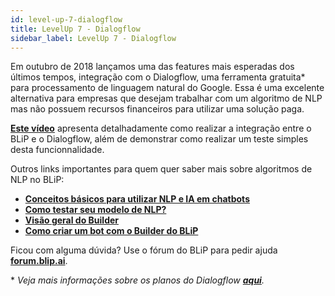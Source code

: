 ```yaml
---
id: level-up-7-dialogflow
title: LevelUp 7 - Dialogflow
sidebar_label: LevelUp 7 - Dialogflow
---
```


Em outubro de 2018 lançamos uma das features mais esperadas dos últimos tempos, integração com o Dialogflow, uma ferramenta gratuita* para processamento de linguagem natural do Google. Essa é uma excelente alternativa para empresas que desejam trabalhar com um algoritmo de NLP mas não possuem recursos financeiros para utilizar uma solução paga.

[**Este vídeo**](https://www.facebook.com/blip.messaging/videos/192517565007019/) apresenta detalhadamente como realizar a integração entre o BLiP e o Dialogflow, além de demonstrar como realizar um teste simples desta funcionnalidade.

Outros links importantes para quem quer saber mais sobre algoritmos de NLP no BLiP:

* [**Conceitos básicos para utilizar NLP e IA em chatbots**](/docs/ai/nlp/nlp-conceitos-basicos-nlp-e-ai)
* [**Como testar seu modelo de NLP?**](/docs/ai/nlp/nlp-como-testar-modelo-nlp)
* [**Visão geral do Builder**](/docs/builder/visao-geral-do-builder)
* [**Como criar um bot com o Builder do BLiP**](/docs/introduction/como-criar-um-bot-com-builder)

Ficou com alguma dúvida? Use o fórum do BLiP para pedir ajuda [**forum.blip.ai**](https://forum.blip.ai/).

\* *Veja mais informações sobre os planos do Dialogflow [**aqui**](https://dialogflow.com/pricing).*

